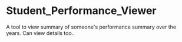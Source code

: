# Student_Performance_Viewer
A tool to view summary of someone's performance summary over the years. Can view details too..
